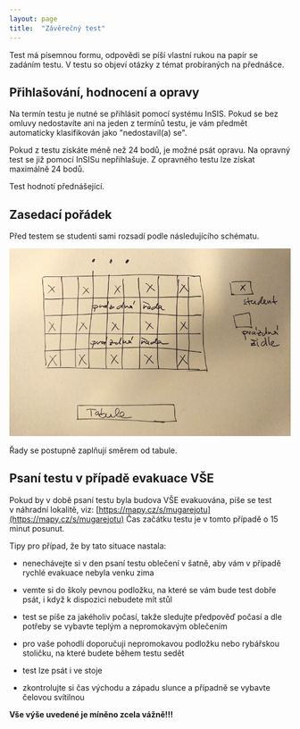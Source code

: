 ```yaml
---
layout: page
title:  "Závěrečný test"
---
```


Test má písemnou formu, odpovědi se píší vlastní rukou na papír se
zadáním testu. V testu so objeví otázky z témat probíraných na
přednášce.

## Přihlašování, hodnocení a opravy

Na termín testu je nutné se přihlásit pomocí systému InSIS. Pokud se
bez omluvy nedostavíte ani na jeden z termínů testu, je vám předmět
automaticky klasifikován jako "nedostavil(a) se".

Pokud z testu získáte méně než 24 bodů, je možné psát opravu. Na
opravný test se již pomocí InSISu nepřihlašuje. Z opravného testu lze
získat maximálně 24 bodů.

Test hodnotí přednášející.

## Zasedací pořádek

Před testem se studenti sami rozsadí podle následujícího schématu.

![Zasedací pořádek](../../images/seating-layout.jpg)

Řady se postupně zaplňují směrem od tabule.

## Psaní testu v případě evakuace VŠE

Pokud by v době psaní testu byla budova VŠE evakuována, píše se test
v náhradní lokalitě, viz: [https://mapy.cz/s/mugarejotu](https://mapy.cz/s/mugarejotu) Čas začátku
testu je v tomto případě o 15 minut posunut.

Tipy pro případ, že by tato situace nastala:

* nenechávejte si v den psaní testu oblečení v šatně, aby vám
  v případě rychlé evakuace nebyla venku zima

* vemte si do školy pevnou podložku, na které se vám bude test dobře
  psát, i když k dispozici nebudete mít stůl

* test se píše za jakéholiv počasí, takže sledujte předpověď počasí a
  dle potřeby se vybavte teplým a nepromokavým oblečením

* pro vaše pohodlí doporučuji nepromokavou podložku nebo rybářskou
  stoličku, na které budete během testu sedět

* test lze psát i ve stoje

* zkontrolujte si čas východu a západu slunce a případně se vybavte
  čelovou svítilnou

**Vše výše uvedené je míněno zcela vážně!!!**
